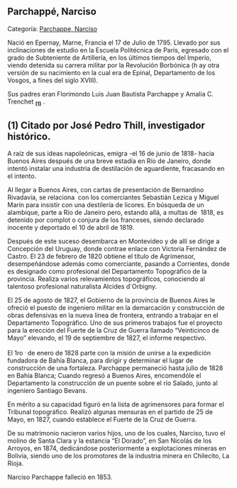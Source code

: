 ## Parchappé, Narciso

Categoría: [Parchappe, Narciso](http://descubrircorrientes.com.ar/2012/index.php/4293-biografias/l-m-n-n-o-p-q/parchappe-narciso)

Nació en Epernay, Marne, Francia el 17 de Julio de 1795. Llevado por sus inclinaciones de estudio en la Escuela Politécnica de París, egresado con el grado de Subteniente de Artillería, en los últimos tiempos del Imperio, viendo detenida su carrera militar por la Revolución Borbónica (h ay otra versión de su nacimiento en la cual era de Epinal, Departamento de los Vosgos, a fines del siglo XVIII).

Sus padres eran Florimondo Luis Juan Bautista Parchappe y Amalia C. Trenchet <sub><strong><span><span>(1)</span></span></strong></sub> .

## **(1)** Citado por José Pedro Thill, investigador histórico.

A raíz de sus ideas napoleónicas, emigra -el 16 de junio de 1818- hacia Buenos Aires después de una breve estadía en Río de Janeiro, donde intentó instalar una industria de destilación de aguardiente, fracasando en el intento.

Al llegar a Buenos Aires, con cartas de presentación de Bernardino Rivadavia, se relaciona  con los comerciantes Sebastián Lezica y Miguel Marín para insistir con una destilería de licores. En búsqueda de un alambique, parte a Río de Janeiro pero, estando allá, a multas de  1818, es detenido por complot o conjura de los franceses, siendo declarado inocente y deportado el 10 de abril de 1819.

Después de este suceso desembarca en Montevideo y de allí se dirige a Concepción del Uruguay, donde contrae enlace con Victoria Fernández de Castro. El 23 de febrero de 1820 obtiene el título de Agrimensor, desempeñándose además como comerciante, pasando a Corrientes, donde es designado como profesional del Departamento Topográfico de la provincia. Realiza varios relevamientos topográficos, conociendo al talentoso profesional naturalista Alcides d\`Orbigny.

El 25 de agosto de 1827, el Gobierno de la provincia de Buenos Aires le ofreció el puesto de ingeniero militar en la demarcación y construcción de obras defensivas en la nueva línea de frontera, entrando a trabajar en el Departamento Topográfico. Uno de sus primeros trabajos fue el proyecto para la erección del Fuerte de la Cruz de Guerra llamado “Veinticinco de Mayo” elevando, el 19 de septiembre de 1827, el informe respectivo.

El 1ro <sup><span><span>. </span></span></sup> de enero de 1828 parte con la misión de unirse a la expedición fundadora de Bahía Blanca, para dirigir y determinar el lugar de construcción de una fortaleza. Parchappe permaneció hasta julio de 1828 en Bahía Blanca; Cuando regresó a Buenos Aires, encomendóle el Departamento la construcción de un puente sobre el río Salado, junto al ingeniero Santiago Bevans.

En mérito a su capacidad figuró en la lista de agrimensores para formar el Tribunal topográfico. Realizó algunas mensuras en el partido de 25 de Mayo, en 1827, cuando establece el Fuerte de la Cruz de Guerra.

De su matrimonio nacieron varios hijos, uno de los cuales, Narciso, tuvo el molino de Santa Clara y la estancia “El Dorado”, en San Nicolás de los Arroyos, en 1874, dedicándose posteriormente a explotaciones mineras en Bolivia, siendo uno de los promotores de la industria minera en Chilecito, La Rioja.

Narciso Parchappe falleció en 1853.